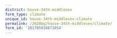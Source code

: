 ```yaml
---
district: house-34th-middlesex
form_type: climate
unique_id: house-34th-middlesex-climate
permalink: /2020bq/house-34th-middlesex/climate/
form_id: '201705916871054'
---
```

